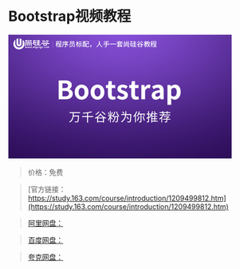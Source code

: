 # Bootstrap视频教程

![img](../../../assets/study163/free/5fec272e3e2a40d890343fe83d6050ea.jpg)

> 价格：免费

> [官方链接：https://study.163.com/course/introduction/1209499812.htm](https://study.163.com/course/introduction/1209499812.htm)

> [阿里网盘：]()

> [百度网盘：]()

> [夸克网盘：]()
